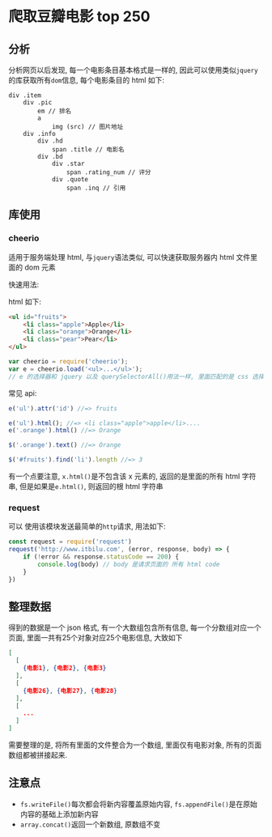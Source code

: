# 爬取豆瓣电影 top 250

## 分析

分析网页以后发现, 每一个电影条目基本格式是一样的, 因此可以使用类似`jquery`的库获取所有`dom`信息, 每个电影条目的 html 如下:
```pug
div .item 
    div .pic
        em // 排名
        a 
            img (src) // 图片地址
    div .info
        div .hd
            span .title // 电影名
        div .bd
            div .star
                span .rating_num // 评分
            div .quote
                span .inq // 引用
```

## 库使用

### cheerio
适用于服务端处理 html, 与`jquery`语法类似, 可以快速获取服务器内 html 文件里面的 dom 元素

快速用法:

html 如下:
```html
<ul id="fruits">
    <li class="apple">Apple</li>
    <li class="orange">Orange</li>
    <li class="pear">Pear</li>
</ul>
```

```js
var cheerio = require('cheerio');
var e = cheerio.load('<ul>...</ul>');
// e 的选择器和 jquery 以及 querySelectorAll()用法一样, 里面匹配的是 css 选择器
```

常见 api:
```js
e('ul').attr('id') //=> fruits

e('ul').html(); //=> <li class="apple">apple</li>....
e('.orange').html() //=> Orange

$('.orange').text() //=> Orange

$('#fruits').find('li').length //=> 3
```
有一个点要注意, `x.html()`是不包含该 x 元素的, 返回的是里面的所有 html 字符串, 但是如果是`e.html()`, 则返回的根 html 字符串

### request

可以 使用该模块发送最简单的`http`请求, 用法如下:

```js
const request = require('request')
request('http://www.itbilu.com', (error, response, body) => {
    if (!error && response.statusCode == 200) {
        console.log(body) // body 是请求页面的 所有 html code
    }
})
```

## 整理数据
得到的数据是一个 json 格式, 有一个大数组包含所有信息, 每一个分数组对应一个页面, 里面一共有25个对象对应25个电影信息, 大致如下
```json
[
  [
    {电影1}, {电影2}, {电影3}
  ],
  [
    {电影26}, {电影27}, {电影28}
  ],
  [
    ...
  ]
]
```

需要整理的是, 将所有里面的文件整合为一个数组, 里面仅有电影对象, 所有的页面数组都被拼接起来.

## 注意点

- `fs.writeFile()`每次都会将新内容覆盖原始内容, `fs.appendFile()`是在原始内容的基础上添加新内容
- `array.concat()`返回一个新数组, 原数组不变